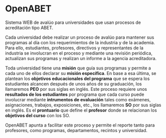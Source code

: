 # OpenABET

Sistema WEB de avalúo para universidades que usan procesos de acreditación tipo ABET.

Cada universidad debe realizar un proceso de avalúo para mantener sus programas al día con los requerimientos de la industria y de la academia. Para ello, estudiantes, profesores, directivos y representantes de la industria se involucran en el proceso y mediante una revisión periódica, actualizan sus programas y realizan un informe a la agencia acreditadora. 

Toda universidad tiene una **misión** que guía sus programas y permite a cada uno de ellos declarar su **misión específica**. En base a esa última, se plantean los **objetivos educacionales del programa** que se espera los estudiantes alcancen después de unos años de su graduación, los llamaremos **PEO** por sus siglas en inglés. Este proceso requiere unos **resultados de los estudiantes** por programa que cada curso puede involucrar mediante **intrumentos de evaluación** tales como exámenes, asignaciones, trabajos, exposiciones, etc., los llamaremos **SO** por sus siglas en inglés. Es el **prontuario** que define el **profesor** donde se relacionan los **objetivos del curso** con los SO. 

OpenABET apunta a facilitar este proceso y permite el reporte tanto para profesores, como programas, departamentos, recintos y universidad. 
